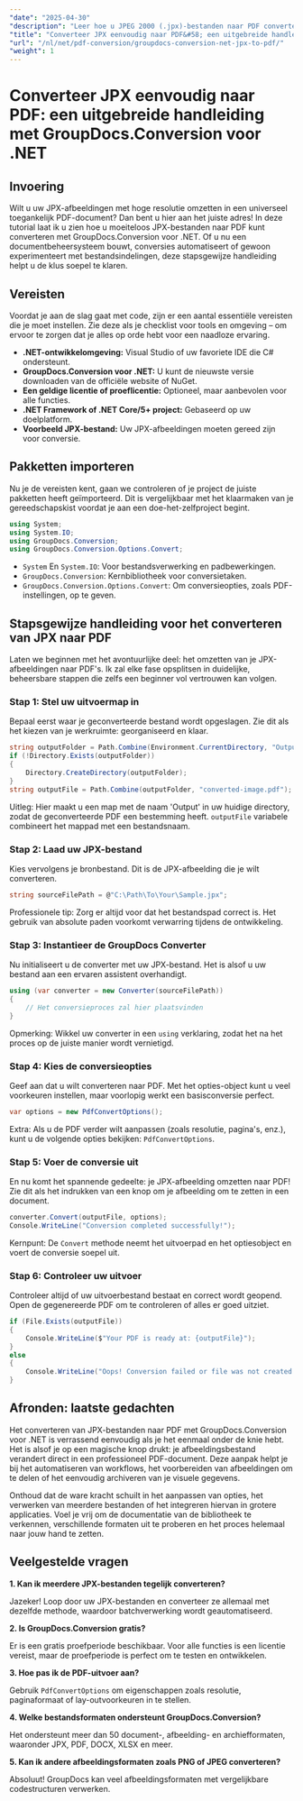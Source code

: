 ```yaml
---
"date": "2025-04-30"
"description": "Leer hoe u JPEG 2000 (.jpx)-bestanden naar PDF converteert met GroupDocs.Conversion voor .NET. Volg deze stapsgewijze handleiding met codevoorbeelden en aanbevolen procedures."
"title": "Converteer JPX eenvoudig naar PDF&#58; een uitgebreide handleiding met GroupDocs.Conversion voor .NET"
"url": "/nl/net/pdf-conversion/groupdocs-conversion-net-jpx-to-pdf/"
"weight": 1
---
```


# Converteer JPX eenvoudig naar PDF: een uitgebreide handleiding met GroupDocs.Conversion voor .NET

## Invoering

Wilt u uw JPX-afbeeldingen met hoge resolutie omzetten in een universeel toegankelijk PDF-document? Dan bent u hier aan het juiste adres! In deze tutorial laat ik u zien hoe u moeiteloos JPX-bestanden naar PDF kunt converteren met GroupDocs.Conversion voor .NET. Of u nu een documentbeheersysteem bouwt, conversies automatiseert of gewoon experimenteert met bestandsindelingen, deze stapsgewijze handleiding helpt u de klus soepel te klaren.


## Vereisten

Voordat je aan de slag gaat met code, zijn er een aantal essentiële vereisten die je moet instellen. Zie deze als je checklist voor tools en omgeving – om ervoor te zorgen dat je alles op orde hebt voor een naadloze ervaring.

- **.NET-ontwikkelomgeving:** Visual Studio of uw favoriete IDE die C# ondersteunt.
- **GroupDocs.Conversion voor .NET:** U kunt de nieuwste versie downloaden van de officiële website of NuGet.
- **Een geldige licentie of proeflicentie:** Optioneel, maar aanbevolen voor alle functies.
- **.NET Framework of .NET Core/5+ project:** Gebaseerd op uw doelplatform.
- **Voorbeeld JPX-bestand:** Uw JPX-afbeeldingen moeten gereed zijn voor conversie.


## Pakketten importeren

Nu je de vereisten kent, gaan we controleren of je project de juiste pakketten heeft geïmporteerd. Dit is vergelijkbaar met het klaarmaken van je gereedschapskist voordat je aan een doe-het-zelfproject begint.

```csharp
using System;
using System.IO;
using GroupDocs.Conversion;
using GroupDocs.Conversion.Options.Convert;
```

- `System` En `System.IO`: Voor bestandsverwerking en padbewerkingen.
- `GroupDocs.Conversion`: Kernbibliotheek voor conversietaken.
- `GroupDocs.Conversion.Options.Convert`: Om conversieopties, zoals PDF-instellingen, op te geven.


## Stapsgewijze handleiding voor het converteren van JPX naar PDF

Laten we beginnen met het avontuurlijke deel: het omzetten van je JPX-afbeeldingen naar PDF's. Ik zal elke fase opsplitsen in duidelijke, beheersbare stappen die zelfs een beginner vol vertrouwen kan volgen.


### Stap 1: Stel uw uitvoermap in

Bepaal eerst waar je geconverteerde bestand wordt opgeslagen. Zie dit als het kiezen van je werkruimte: georganiseerd en klaar.

```csharp
string outputFolder = Path.Combine(Environment.CurrentDirectory, "Output");
if (!Directory.Exists(outputFolder))
{
    Directory.CreateDirectory(outputFolder);
}
string outputFile = Path.Combine(outputFolder, "converted-image.pdf");
```

Uitleg:
Hier maakt u een map met de naam 'Output' in uw huidige directory, zodat de geconverteerde PDF een bestemming heeft. `outputFile` variabele combineert het mappad met een bestandsnaam.


### Stap 2: Laad uw JPX-bestand

Kies vervolgens je bronbestand. Dit is de JPX-afbeelding die je wilt converteren.

```csharp
string sourceFilePath = @"C:\Path\To\Your\Sample.jpx";
```

Professionele tip:
Zorg er altijd voor dat het bestandspad correct is. Het gebruik van absolute paden voorkomt verwarring tijdens de ontwikkeling.


### Stap 3: Instantieer de GroupDocs Converter

Nu initialiseert u de converter met uw JPX-bestand. Het is alsof u uw bestand aan een ervaren assistent overhandigt.

```csharp
using (var converter = new Converter(sourceFilePath))
{
    // Het conversieproces zal hier plaatsvinden
}
```

Opmerking:
Wikkel uw converter in een `using` verklaring, zodat het na het proces op de juiste manier wordt vernietigd.


### Stap 4: Kies de conversieopties

Geef aan dat u wilt converteren naar PDF. Met het opties-object kunt u veel voorkeuren instellen, maar voorlopig werkt een basisconversie perfect.

```csharp
var options = new PdfConvertOptions();
```

Extra:
Als u de PDF verder wilt aanpassen (zoals resolutie, pagina's, enz.), kunt u de volgende opties bekijken: `PdfConvertOptions`.


### Stap 5: Voer de conversie uit

En nu komt het spannende gedeelte: je JPX-afbeelding omzetten naar PDF! Zie dit als het indrukken van een knop om je afbeelding om te zetten in een document.

```csharp
converter.Convert(outputFile, options);
Console.WriteLine("Conversion completed successfully!");
```

Kernpunt:
De `Convert` methode neemt het uitvoerpad en het optiesobject en voert de conversie soepel uit.


### Stap 6: Controleer uw uitvoer

Controleer altijd of uw uitvoerbestand bestaat en correct wordt geopend. Open de gegenereerde PDF om te controleren of alles er goed uitziet.

```csharp
if (File.Exists(outputFile))
{
    Console.WriteLine($"Your PDF is ready at: {outputFile}");
}
else
{
    Console.WriteLine("Oops! Conversion failed or file was not created.");
}
```


## Afronden: laatste gedachten

Het converteren van JPX-bestanden naar PDF met GroupDocs.Conversion voor .NET is verrassend eenvoudig als je het eenmaal onder de knie hebt. Het is alsof je op een magische knop drukt: je afbeeldingsbestand verandert direct in een professioneel PDF-document. Deze aanpak helpt je bij het automatiseren van workflows, het voorbereiden van afbeeldingen om te delen of het eenvoudig archiveren van je visuele gegevens.

Onthoud dat de ware kracht schuilt in het aanpassen van opties, het verwerken van meerdere bestanden of het integreren hiervan in grotere applicaties. Voel je vrij om de documentatie van de bibliotheek te verkennen, verschillende formaten uit te proberen en het proces helemaal naar jouw hand te zetten.


## Veelgestelde vragen

**1. Kan ik meerdere JPX-bestanden tegelijk converteren?**  

Jazeker! Loop door uw JPX-bestanden en converteer ze allemaal met dezelfde methode, waardoor batchverwerking wordt geautomatiseerd.

**2. Is GroupDocs.Conversion gratis?**  

Er is een gratis proefperiode beschikbaar. Voor alle functies is een licentie vereist, maar de proefperiode is perfect om te testen en ontwikkelen.

**3. Hoe pas ik de PDF-uitvoer aan?**  

Gebruik `PdfConvertOptions` om eigenschappen zoals resolutie, paginaformaat of lay-outvoorkeuren in te stellen.

**4. Welke bestandsformaten ondersteunt GroupDocs.Conversion?**  

Het ondersteunt meer dan 50 document-, afbeelding- en archiefformaten, waaronder JPX, PDF, DOCX, XLSX en meer.

**5. Kan ik andere afbeeldingsformaten zoals PNG of JPEG converteren?**  

Absoluut! GroupDocs kan veel afbeeldingsformaten met vergelijkbare codestructuren verwerken.